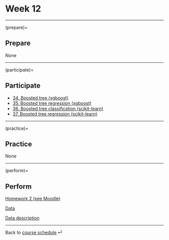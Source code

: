 # Week 12


---

(prepare)=
## Prepare

None

---

(participate)=
## Participate

- [34. Boosted tree (xgboost)](../code/34-xgboost.ipynb)
- [35. Boosted tree regression (xgboost)](../code/35-xgboost-regression.ipynb)
- [36. Boosted tree classification (scikit-learn)](../code/36-gradientboosting-classification.ipynb)
- [37. Boosted tree regression (scikit-learn)](../code/37-gradientboosting.ipynb)


---

(practice)=
## Practice

None



---

(perform)=
## Perform


[Homework 2 (see Moodle)](https://e-learning.hdm-stuttgart.de/moodle/mod/page/view.php?id=267036)

[Data](/_static/data/data-hw2.csv)

[Data description](/_static/data/data-hw3-description.md)




---

Back to [course schedule](../docs/course-schedule.md) ⏎
